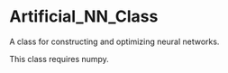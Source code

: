 # Artificial_NN_Class
A class for constructing and optimizing neural networks. 

This class requires numpy.
